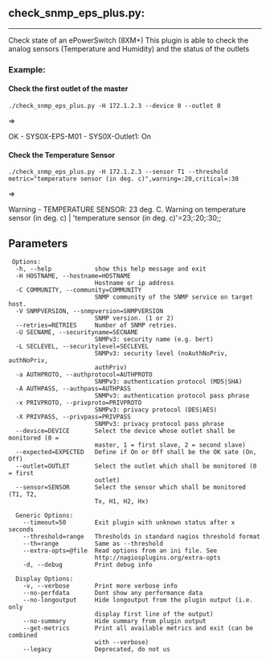 ## check_snmp_eps_plus.py:

---

Check state of an ePowerSwitch (8XM+)
This plugin is able to check the analog sensors (Temperature and Humidity) and the status of the outlets

### Example:

#### Check the first outlet of the master

    ./check_snmp_eps_plus.py -H 172.1.2.3 --device 0 --outlet 0

=> 

OK - SYS0X-EPS-M01 - SYS0X-Outlet1: On


#### Check the Temperature Sensor

```
./check_snmp_eps_plus.py -H 172.1.2.3 --sensor T1 --threshold metric="temperature sensor (in deg. c)",warning=:20,critical=:30
```

=>

Warning - TEMPERATURE SENSOR: 23 deg. C. Warning on temperature sensor (in deg. c) | 'temperature sensor (in deg. c)'=23;:20;:30;;

## Parameters

```
 Options:
  -h, --help            show this help message and exit
  -H HOSTNAME, --hostname=HOSTNAME
                        Hostname or ip address
  -C COMMUNITY, --community=COMMUNITY
                        SNMP community of the SNMP service on target host.
  -V SNMPVERSION, --snmpversion=SNMPVERSION
                        SNMP version. (1 or 2)
  --retries=RETRIES     Number of SNMP retries.
  -U SECNAME, --securityname=SECNAME
                        SNMPv3: security name (e.g. bert)
  -L SECLEVEL, --securitylevel=SECLEVEL
                        SNMPv3: security level (noAuthNoPriv, authNoPriv,
                        authPriv)
  -a AUTHPROTO, --authprotocol=AUTHPROTO
                        SNMPv3: authentication protocol (MD5|SHA)
  -A AUTHPASS, --authpass=AUTHPASS
                        SNMPv3: authentication protocol pass phrase
  -x PRIVPROTO, --privproto=PRIVPROTO
                        SNMPv3: privacy protocol (DES|AES)
  -X PRIVPASS, --privpass=PRIVPASS
                        SNMPv3: privacy protocol pass phrase
  --device=DEVICE       Select the device whose outlet shall be monitored (0 =
                        master, 1 = first slave, 2 = second slave)
  --expected=EXPECTED   Define if On or Off shall be the OK sate (On, Off)
  --outlet=OUTLET       Select the outlet which shall be monitored (0 = first
                        outlet)
  --sensor=SENSOR       Select the sensor which shall be monitored (T1, T2,
                        Tx, H1, H2, Hx)

  Generic Options:
    --timeout=50        Exit plugin with unknown status after x seconds
    --threshold=range   Thresholds in standard nagios threshold format
    --th=range          Same as --threshold
    --extra-opts=@file  Read options from an ini file. See
                        http://nagiosplugins.org/extra-opts
    -d, --debug         Print debug info

  Display Options:
    -v, --verbose       Print more verbose info
    --no-perfdata       Dont show any performance data
    --no-longoutput     Hide longoutput from the plugin output (i.e. only
                        display first line of the output)
    --no-summary        Hide summary from plugin output
    --get-metrics       Print all available metrics and exit (can be combined
                        with --verbose)
    --legacy            Deprecated, do not us

```
